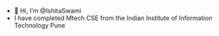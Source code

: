 - 👋 Hi, I’m @IshitaSwami
- I have completed Mtech CSE from the Indian Institute of Information Technology Pune 

<!---
IshitaSwami/IshitaSwami is a ✨ special ✨ repository because its `README.md` (this file) appears on your GitHub profile.
You can click the Preview link to take a look at your changes.
--->
